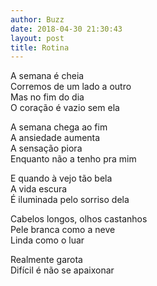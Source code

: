 ```yaml
---
author: Buzz
date: 2018-04-30 21:30:43
layout: post
title: Rotina
---
```


A semana é cheia  
Corremos de um lado a outro  
Mas no fim do dia  
O coração é vazio sem ela  

A semana chega ao fim  
A ansiedade aumenta  
A sensação piora  
Enquanto não a tenho pra mim  

E quando à vejo tão bela   
A vida escura  
É iluminada pelo sorriso dela  

Cabelos longos, olhos castanhos  
Pele branca como a neve  
Linda como o luar  

Realmente garota  
Difícil é não se apaixonar  
